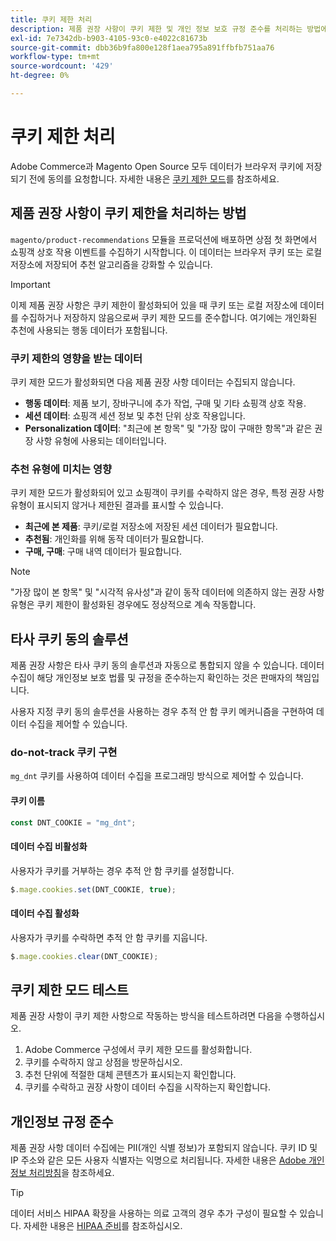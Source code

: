 ```yaml
---
title: 쿠키 제한 처리
description: 제품 권장 사항이 쿠키 제한 및 개인 정보 보호 규정 준수를 처리하는 방법에 대해 알아봅니다.
exl-id: 7e7342db-b903-4105-93c0-e4022c81673b
source-git-commit: dbb36b9fa800e128f1aea795a891ffbfb751aa76
workflow-type: tm+mt
source-wordcount: '429'
ht-degree: 0%

---
```


# 쿠키 제한 처리

Adobe Commerce과 Magento Open Source 모두 데이터가 브라우저 쿠키에 저장되기 전에 동의를 요청합니다. 자세한 내용은 [쿠키 제한 모드](https://experienceleague.adobe.com/docs/commerce-admin/start/compliance/privacy/compliance-cookie-law.html?lang=ko)를 참조하세요.

## 제품 권장 사항이 쿠키 제한을 처리하는 방법

`magento/product-recommendations` 모듈을 프로덕션에 배포하면 상점 첫 화면에서 쇼핑객 상호 작용 이벤트를 수집하기 시작합니다. 이 데이터는 브라우저 쿠키 또는 로컬 저장소에 저장되어 추천 알고리즘을 강화할 수 있습니다.

>[!IMPORTANT]
>
>이제 제품 권장 사항은 쿠키 제한이 활성화되어 있을 때 쿠키 또는 로컬 저장소에 데이터를 수집하거나 저장하지 않음으로써 쿠키 제한 모드를 준수합니다. 여기에는 개인화된 추천에 사용되는 행동 데이터가 포함됩니다.

### 쿠키 제한의 영향을 받는 데이터

쿠키 제한 모드가 활성화되면 다음 제품 권장 사항 데이터는 수집되지 않습니다.

- **행동 데이터**: 제품 보기, 장바구니에 추가 작업, 구매 및 기타 쇼핑객 상호 작용.
- **세션 데이터**: 쇼핑객 세션 정보 및 추천 단위 상호 작용입니다.
- **Personalization 데이터**: &quot;최근에 본 항목&quot; 및 &quot;가장 많이 구매한 항목&quot;과 같은 권장 사항 유형에 사용되는 데이터입니다.

### 추천 유형에 미치는 영향

쿠키 제한 모드가 활성화되어 있고 쇼핑객이 쿠키를 수락하지 않은 경우, 특정 권장 사항 유형이 표시되지 않거나 제한된 결과를 표시할 수 있습니다.

- **최근에 본 제품**: 쿠키/로컬 저장소에 저장된 세션 데이터가 필요합니다.
- **추천됨**: 개인화를 위해 동작 데이터가 필요합니다.
- **구매, 구매**: 구매 내역 데이터가 필요합니다.

>[!NOTE]
>
>&quot;가장 많이 본 항목&quot; 및 &quot;시각적 유사성&quot;과 같이 동작 데이터에 의존하지 않는 권장 사항 유형은 쿠키 제한이 활성화된 경우에도 정상적으로 계속 작동합니다.

## 타사 쿠키 동의 솔루션

제품 권장 사항은 타사 쿠키 동의 솔루션과 자동으로 통합되지 않을 수 있습니다. 데이터 수집이 해당 개인정보 보호 법률 및 규정을 준수하는지 확인하는 것은 판매자의 책임입니다.

사용자 지정 쿠키 동의 솔루션을 사용하는 경우 추적 안 함 쿠키 메커니즘을 구현하여 데이터 수집을 제어할 수 있습니다.

### do-not-track 쿠키 구현

`mg_dnt` 쿠키를 사용하여 데이터 수집을 프로그래밍 방식으로 제어할 수 있습니다.

#### 쿠키 이름

```javascript
const DNT_COOKIE = "mg_dnt";
```

#### 데이터 수집 비활성화

사용자가 쿠키를 거부하는 경우 추적 안 함 쿠키를 설정합니다.

```javascript
$.mage.cookies.set(DNT_COOKIE, true);
```

#### 데이터 수집 활성화

사용자가 쿠키를 수락하면 추적 안 함 쿠키를 지웁니다.

```javascript
$.mage.cookies.clear(DNT_COOKIE);
```

## 쿠키 제한 모드 테스트

제품 권장 사항이 쿠키 제한 사항으로 작동하는 방식을 테스트하려면 다음을 수행하십시오.

1. Adobe Commerce 구성에서 쿠키 제한 모드를 활성화합니다.
1. 쿠키를 수락하지 않고 상점을 방문하십시오.
1. 추천 단위에 적절한 대체 콘텐츠가 표시되는지 확인합니다.
1. 쿠키를 수락하고 권장 사항이 데이터 수집을 시작하는지 확인합니다.

## 개인정보 규정 준수

제품 권장 사항 데이터 수집에는 PII(개인 식별 정보)가 포함되지 않습니다. 쿠키 ID 및 IP 주소와 같은 모든 사용자 식별자는 익명으로 처리됩니다. 자세한 내용은 [Adobe 개인정보 처리방침](https://www.adobe.com/privacy/policy.html)을 참조하세요.

>[!TIP]
>
>데이터 서비스 HIPAA 확장을 사용하는 의료 고객의 경우 추가 구성이 필요할 수 있습니다. 자세한 내용은 [HIPAA 준비](../data-connection/hipaa-readiness.md)를 참조하십시오.
